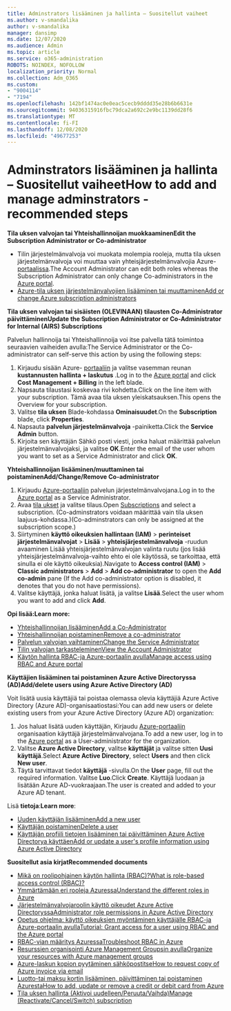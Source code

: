```yaml
---
title: Adminstrators lisääminen ja hallinta – Suositellut vaiheet
ms.author: v-smandalika
author: v-smandalika
manager: dansimp
ms.date: 12/07/2020
ms.audience: Admin
ms.topic: article
ms.service: o365-administration
ROBOTS: NOINDEX, NOFOLLOW
localization_priority: Normal
ms.collection: Adm_O365
ms.custom:
- "9004114"
- "7194"
ms.openlocfilehash: 142bf1474ac0e0eac5cecb9dddd35e28b6b6631e
ms.sourcegitcommit: 94036315916fbc79dca2a692c2e9bc1139dd28f6
ms.translationtype: MT
ms.contentlocale: fi-FI
ms.lasthandoff: 12/08/2020
ms.locfileid: "49677253"
---
```

# <a name="how-to-add-and-manage-adminstrators---recommended-steps"></a><span data-ttu-id="83a91-102">Adminstrators lisääminen ja hallinta – Suositellut vaiheet</span><span class="sxs-lookup"><span data-stu-id="83a91-102">How to add and manage adminstrators - recommended steps</span></span>

<span data-ttu-id="83a91-103">**Tila uksen valvojan tai Yhteishallinnoijan muokkaaminen**</span><span class="sxs-lookup"><span data-stu-id="83a91-103">**Edit the Subscription Administrator or Co-administrator**</span></span>

- <span data-ttu-id="83a91-104">Tilin järjestelmänvalvoja voi muokata molempia rooleja, mutta tila uksen järjestelmänvalvoja voi muuttaa vain yhteisjärjestelmänvalvojia Azure- [portaalissa](https://ms.portal.azure.com/#home).</span><span class="sxs-lookup"><span data-stu-id="83a91-104">The Account Administrator can edit both roles whereas the Subscription Administrator can only change Co-administrators in the [Azure portal](https://ms.portal.azure.com/#home).</span></span>
- [<span data-ttu-id="83a91-105">Azure-tila uksen järjestelmänvalvojien lisääminen tai muuttaminen</span><span class="sxs-lookup"><span data-stu-id="83a91-105">Add or change Azure subscription administrators</span></span>](https://docs.microsoft.com/azure/cost-management-billing/manage/add-change-subscription-administrator)

<span data-ttu-id="83a91-106">**Tila uksen valvojan tai sisäisten (OLEVINAAN) tilausten Co-Administrator päivittäminen**</span><span class="sxs-lookup"><span data-stu-id="83a91-106">**Update the Subscription Administrator or Co-Administrator for Internal (AIRS) Subscriptions**</span></span>

<span data-ttu-id="83a91-107">Palvelun hallinnoija tai Yhteishallinnoija voi itse palvella tätä toimintoa seuraavien vaiheiden avulla:</span><span class="sxs-lookup"><span data-stu-id="83a91-107">The Service Administrator or the Co-administrator can self-serve this action by using the following steps:</span></span>

1. <span data-ttu-id="83a91-108">Kirjaudu sisään Azure- [portaaliin](https://ms.portal.azure.com/#home) ja valitse vasemman reunan **kustannusten hallinta + laskutus** .</span><span class="sxs-lookup"><span data-stu-id="83a91-108">Log in to the [Azure portal](https://ms.portal.azure.com/#home) and click **Cost Management + Billing** in the left blade.</span></span>
2. <span data-ttu-id="83a91-109">Napsauta tilaustasi koskevaa rivi kohdetta.</span><span class="sxs-lookup"><span data-stu-id="83a91-109">Click on the line item with your subscription.</span></span> <span data-ttu-id="83a91-110">Tämä avaa tila uksen yleiskatsauksen.</span><span class="sxs-lookup"><span data-stu-id="83a91-110">This opens the Overview for your subscription.</span></span>
3. <span data-ttu-id="83a91-111">Valitse **tila uksen** Blade-kohdassa **Ominaisuudet**.</span><span class="sxs-lookup"><span data-stu-id="83a91-111">On the **Subscription** blade, click **Properties**.</span></span> 
4. <span data-ttu-id="83a91-112">Napsauta **palvelun järjestelmänvalvoja** -painiketta.</span><span class="sxs-lookup"><span data-stu-id="83a91-112">Click the **Service Admin** button.</span></span>
5. <span data-ttu-id="83a91-113">Kirjoita sen käyttäjän Sähkö posti viesti, jonka haluat määrittää palvelun järjestelmänvalvojaksi, ja valitse **OK**.</span><span class="sxs-lookup"><span data-stu-id="83a91-113">Enter the email of the user whom you want to set as a Service Administrator and click **OK**.</span></span>

<span data-ttu-id="83a91-114">**Yhteishallinnoijan lisääminen/muuttaminen tai poistaminen**</span><span class="sxs-lookup"><span data-stu-id="83a91-114">**Add/Change/Remove Co-administrator**</span></span>

1. <span data-ttu-id="83a91-115">Kirjaudu [Azure-portaaliin](https://ms.portal.azure.com/#home) palvelun järjestelmänvalvojana.</span><span class="sxs-lookup"><span data-stu-id="83a91-115">Log in to the [Azure portal](https://ms.portal.azure.com/#home) as a Service Administrator.</span></span>
2. <span data-ttu-id="83a91-116">Avaa [tila ukset](https://ms.portal.azure.com/#blade/Microsoft_Azure_Billing/SubscriptionsBlade) ja valitse tilaus.</span><span class="sxs-lookup"><span data-stu-id="83a91-116">Open [Subscriptions](https://ms.portal.azure.com/#blade/Microsoft_Azure_Billing/SubscriptionsBlade) and select a subscription.</span></span> <span data-ttu-id="83a91-117">(Co-adminstrators voidaan määrittää vain tila uksen laajuus-kohdassa.)</span><span class="sxs-lookup"><span data-stu-id="83a91-117">(Co-adminstrators can only be assigned at the subscription scope.)</span></span>
3. <span data-ttu-id="83a91-118">Siirtyminen **käyttö oikeuksien hallintaan (IAM)**  >  **perinteiset järjestelmänvalvojat**  >  **Lisää**  >  **yhteisjärjestelmänvalvoja** -ruudun avaaminen Lisää  yhteisjärjestelmänvalvojan valinta ruutu (jos lisää yhteisjärjestelmänvalvoja-vaihto ehto ei ole käytössä, se tarkoittaa, että sinulla ei ole käyttö oikeuksia).</span><span class="sxs-lookup"><span data-stu-id="83a91-118">Navigate to **Access control (IAM)** > **Classic administrators** > **Add** > **Add co-administrator** to open the **Add co-admin** pane (If the Add co-administrator option is disabled, it denotes that you do not have permissions).</span></span>
4. <span data-ttu-id="83a91-119">Valitse käyttäjä, jonka haluat lisätä, ja valitse **Lisää**.</span><span class="sxs-lookup"><span data-stu-id="83a91-119">Select the user whom you want to add and click **Add**.</span></span>

<span data-ttu-id="83a91-120">**Opi lisää:**</span><span class="sxs-lookup"><span data-stu-id="83a91-120">**Learn more:**</span></span>
- [<span data-ttu-id="83a91-121">Yhteishallinnoijan lisääminen</span><span class="sxs-lookup"><span data-stu-id="83a91-121">Add a Co-Administrator</span></span>](https://docs.microsoft.com/azure/role-based-access-control/classic-administrators)
- [<span data-ttu-id="83a91-122">Yhteishallinnoijan poistaminen</span><span class="sxs-lookup"><span data-stu-id="83a91-122">Remove a co-administrator</span></span>](https://docs.microsoft.com/azure/role-based-access-control/classic-administrators)
- [<span data-ttu-id="83a91-123">Palvelun valvojan vaihtaminen</span><span class="sxs-lookup"><span data-stu-id="83a91-123">Change the Service Administrator</span></span>](https://docs.microsoft.com/azure/role-based-access-control/classic-administrators)
- [<span data-ttu-id="83a91-124">Tilin valvojan tarkasteleminen</span><span class="sxs-lookup"><span data-stu-id="83a91-124">View the Account Administrator</span></span>](https://docs.microsoft.com/azure/role-based-access-control/classic-administrators)
- [<span data-ttu-id="83a91-125">Käytön hallinta RBAC-ja Azure-portaalin avulla</span><span class="sxs-lookup"><span data-stu-id="83a91-125">Manage access using RBAC and Azure portal</span></span>](https://docs.microsoft.com/azure/role-based-access-control/role-assignments-portal)

<span data-ttu-id="83a91-126">**Käyttäjien lisääminen tai poistaminen Azure Active Directoryssa (AD)**</span><span class="sxs-lookup"><span data-stu-id="83a91-126">**Add/delete users using Azure Active Directory (AD)**</span></span>

<span data-ttu-id="83a91-127">Voit lisätä uusia käyttäjiä tai poistaa olemassa olevia käyttäjiä Azure Active Directory (Azure AD)-organisaatiostasi:</span><span class="sxs-lookup"><span data-stu-id="83a91-127">You can add new users or delete existing users from your Azure Active Directory (Azure AD) organization:</span></span>

1. <span data-ttu-id="83a91-128">Jos haluat lisätä uuden käyttäjän, Kirjaudu [Azure-portaaliin](https://ms.portal.azure.com/#home) organisaation käyttäjä järjestelmänvalvojana.</span><span class="sxs-lookup"><span data-stu-id="83a91-128">To add a new user, log in to the [Azure portal](https://ms.portal.azure.com/#home) as a User-administrator for the organization.</span></span>
2. <span data-ttu-id="83a91-129">Valitse **Azure Active Directory**, valitse **käyttäjät** ja valitse sitten **Uusi käyttäjä**.</span><span class="sxs-lookup"><span data-stu-id="83a91-129">Select **Azure Active Directory**, select **Users** and then click **New user**.</span></span>
3. <span data-ttu-id="83a91-130">Täytä tarvittavat tiedot **käyttäjä** -sivulla.</span><span class="sxs-lookup"><span data-stu-id="83a91-130">On the **User** page, fill out the required information.</span></span> <span data-ttu-id="83a91-131">Valitse **Luo**.</span><span class="sxs-lookup"><span data-stu-id="83a91-131">Click **Create**.</span></span> <span data-ttu-id="83a91-132">Käyttäjä luodaan ja lisätään Azure AD-vuokraajaan.</span><span class="sxs-lookup"><span data-stu-id="83a91-132">The user is created and added to your Azure AD tenant.</span></span>

<span data-ttu-id="83a91-133">Lisä **tietoja**:</span><span class="sxs-lookup"><span data-stu-id="83a91-133">**Learn more**:</span></span>

- [<span data-ttu-id="83a91-134">Uuden käyttäjän lisääminen</span><span class="sxs-lookup"><span data-stu-id="83a91-134">Add a new user</span></span>](https://docs.microsoft.com/azure/active-directory/fundamentals/add-users-azure-active-directory)
- [<span data-ttu-id="83a91-135">Käyttäjän poistaminen</span><span class="sxs-lookup"><span data-stu-id="83a91-135">Delete a user</span></span>](https://docs.microsoft.com/azure/active-directory/fundamentals/add-users-azure-active-directory)
- [<span data-ttu-id="83a91-136">Käyttäjän profiili tietojen lisääminen tai päivittäminen Azure Active Directorya käyttäen</span><span class="sxs-lookup"><span data-stu-id="83a91-136">Add or update a user's profile information using Azure Active Directory</span></span>](https://docs.microsoft.com/azure/active-directory/fundamentals/active-directory-users-profile-azure-portal)

<span data-ttu-id="83a91-137">**Suositellut asia kirjat**</span><span class="sxs-lookup"><span data-stu-id="83a91-137">**Recommended documents**</span></span>

- [<span data-ttu-id="83a91-138">Mikä on roolipohjainen käytön hallinta (RBAC)?</span><span class="sxs-lookup"><span data-stu-id="83a91-138">What is role-based access control (RBAC)?</span></span>](https://docs.microsoft.com/azure/role-based-access-control/overview)
- [<span data-ttu-id="83a91-139">Ymmärtämään eri rooleja Azuressa</span><span class="sxs-lookup"><span data-stu-id="83a91-139">Understand the different roles in Azure</span></span>](https://docs.microsoft.com/azure/role-based-access-control/rbac-and-directory-admin-roles)
- [<span data-ttu-id="83a91-140">Järjestelmänvalvojaroolin käyttö oikeudet Azure Active Directoryssa</span><span class="sxs-lookup"><span data-stu-id="83a91-140">Administrator role permissions in Azure Active Directory</span></span>](https://docs.microsoft.com/azure/active-directory/roles/permissions-reference)
- [<span data-ttu-id="83a91-141">Opetus ohjelma: käyttö oikeuksien myöntäminen käyttäjälle RBAC-ja Azure-portaalin avulla</span><span class="sxs-lookup"><span data-stu-id="83a91-141">Tutorial: Grant access for a user using RBAC and the Azure portal</span></span>](https://docs.microsoft.com/azure/role-based-access-control/quickstart-assign-role-user-portal)
- [<span data-ttu-id="83a91-142">RBAC-vian määritys Azuressa</span><span class="sxs-lookup"><span data-stu-id="83a91-142">Troubleshoot RBAC in Azure</span></span>](https://docs.microsoft.com/azure/role-based-access-control/troubleshooting)
- [<span data-ttu-id="83a91-143">Resurssien organisointi Azure Management Groupsin avulla</span><span class="sxs-lookup"><span data-stu-id="83a91-143">Organize your resources with Azure management groups</span></span>](https://docs.microsoft.com/azure/governance/management-groups/overview)
- [<span data-ttu-id="83a91-144">Azure-laskun kopion pyytäminen sähköpostitse</span><span class="sxs-lookup"><span data-stu-id="83a91-144">How to request copy of Azure invoice via email</span></span>](https://azure.microsoft.com/en-us/blog/azure-email-invoices/)
- [<span data-ttu-id="83a91-145">Luotto-tai maksu kortin lisääminen, päivittäminen tai poistaminen Azuresta</span><span class="sxs-lookup"><span data-stu-id="83a91-145">How to add, update or remove a credit or debit card from Azure</span></span>](https://docs.microsoft.com/azure/cost-management-billing/manage/change-credit-card)
- [<span data-ttu-id="83a91-146">Tila uksen hallinta (Aktivoi uudelleen/Peruuta/Vaihda)</span><span class="sxs-lookup"><span data-stu-id="83a91-146">Manage (Reactivate/Cancel/Switch) subscription</span></span>](https://docs.microsoft.com/azure/cost-management-billing/manage/subscription-disabled)



